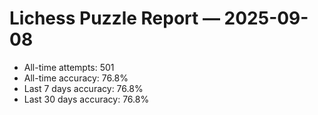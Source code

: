 # Lichess Puzzle Report — 2025-09-08
- All-time attempts: 501
- All-time accuracy: 76.8%
- Last 7 days accuracy: 76.8%
- Last 30 days accuracy: 76.8%
